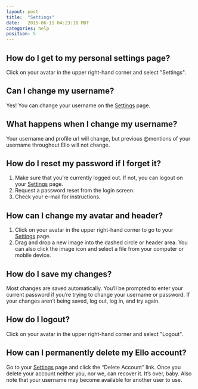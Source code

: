 ```yaml
---
layout: post
title:  "Settings"
date:   2015-06-11 04:23:18 MDT
categories: help
position: 5
---
```

## How do I get to my personal settings page?

Click on your avatar in the upper right-hand corner and select "Settings".

## Can I change my username?

Yes! You can change your username on the [Settings](https://ello.co/settings) page.

## What happens when I change my username?

Your username and profile url will change, but previous @mentions of your username throughout Ello will not change.

## How do I reset my password if I forget it?

1. Make sure that you’re currently logged out. If not, you can logout on your [Settings](https://ello.co/settings) page.
2. Request a password reset from the login screen.
3. Check your e-mail for instructions.

## How can I change my avatar and header?

1. Click on your avatar in the upper right-hand corner to go to your [Settings](https://ello.co/settings) page.
2. Drag and drop a new image into the dashed circle or header area. You can also click the image icon and select a file from your computer or mobile device.

## How do I save my changes?

Most changes are saved automatically. You’ll be prompted to enter your current password if you’re trying to change your username or password. If your changes aren’t being saved, log out, log in, and try again.

## How do I logout?

Click on your avatar in the upper right-hand corner and select "Logout".

## How can I permanently delete my Ello account?

Go to your [Settings](https://ello.co/settings) page and click the “Delete Account” link. Once you delete your account neither you, nor we, can recover it. It’s over, baby. Also note that your username may become available for another user to use.
